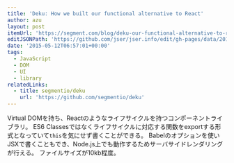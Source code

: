 ```yaml
---
title: 'Deku: How we built our functional alternative to React'
author: azu
layout: post
itemUrl: 'https://segment.com/blog/deku-our-functional-alternative-to-react/'
editJSONPath: 'https://github.com/jser/jser.info/edit/gh-pages/data/2015/05/index.json'
date: '2015-05-12T06:57:01+00:00'
tags:
  - JavaScript
  - DOM
  - UI
  - library
relatedLinks:
  - title: segmentio/deku
    url: 'https://github.com/segmentio/deku'
---
```

Virtual DOMを持ち、Reactのようなライフサイクルを持つコンポーネントライブラリ。
ES6 Classesではなくライフサイクルに対応する関数をexportする形式となっていて`this`を気にせず書くことができる。
Babelのオプションを使いJSXで書くこともでき、Node.js上でも動作するためサーバサイドレンダリングが行える。
ファイルサイズが10kb程度。

